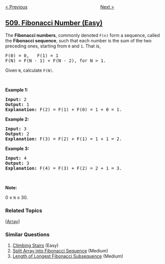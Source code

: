 <!--|This file generated by command(leetcode description); DO NOT EDIT.    |-->
<!--+----------------------------------------------------------------------+-->
<!--|@author    openset <openset.wang@gmail.com>                           |-->
<!--|@link      https://github.com/openset                                 |-->
<!--|@home      https://github.com/openset/leetcode                        |-->
<!--+----------------------------------------------------------------------+-->

[< Previous](https://github.com/openset/leetcode/tree/master/problems/most-frequent-subtree-sum "Most Frequent Subtree Sum")
　　　　　　　　　　　　　　　　
[Next >](https://github.com/openset/leetcode/tree/master/problems/inorder-successor-in-bst-ii "Inorder Successor in BST II")

## [509. Fibonacci Number (Easy)](https://leetcode.com/problems/fibonacci-number "斐波那契数")

<p>The&nbsp;<b>Fibonacci numbers</b>, commonly denoted&nbsp;<code>F(n)</code>&nbsp;form a sequence, called the&nbsp;<b>Fibonacci sequence</b>, such that each number is the sum of the two preceding ones, starting from <code>0</code> and <code>1</code>. That is,</p>

<pre>
F(0) = 0,&nbsp; &nbsp;F(1)&nbsp;= 1
F(N) = F(N - 1) + F(N - 2), for N &gt; 1.
</pre>

<p>Given <code>N</code>, calculate <code>F(N)</code>.</p>

<p>&nbsp;</p>

<p><strong>Example 1:</strong></p>

<pre>
<strong>Input:</strong> 2
<strong>Output:</strong> 1
<strong>Explanation:</strong> F(2) = F(1) + F(0) = 1 + 0 = 1.
</pre>

<p><strong>Example 2:</strong></p>

<pre>
<strong>Input:</strong> 3
<strong>Output:</strong> 2
<strong>Explanation:</strong> F(3) = F(2) + F(1) = 1 + 1 = 2.
</pre>

<p><strong>Example 3:</strong></p>

<pre>
<strong>Input:</strong> 4
<strong>Output:</strong> 3
<strong>Explanation:</strong> F(4) = F(3) + F(2) = 2 + 1 = 3.
</pre>

<p>&nbsp;</p>

<p><strong>Note:</strong></p>

<p>0 &le; <code>N</code> &le; 30.</p>

### Related Topics
  [[Array](https://github.com/openset/leetcode/tree/master/tag/array/README.md)]

### Similar Questions
  1. [Climbing Stairs](https://github.com/openset/leetcode/tree/master/problems/climbing-stairs) (Easy)
  1. [Split Array into Fibonacci Sequence](https://github.com/openset/leetcode/tree/master/problems/split-array-into-fibonacci-sequence) (Medium)
  1. [Length of Longest Fibonacci Subsequence](https://github.com/openset/leetcode/tree/master/problems/length-of-longest-fibonacci-subsequence) (Medium)
